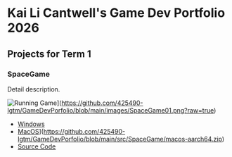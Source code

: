 # Kai Li Cantwell's Game Dev Portfolio 2026

## Projects for Term 1

### SpaceGame

Detail description. 

![Running Game]([)](https://github.com/425490-lgtm/GameDevPorfolio/blob/main/images/SpaceGame01.png?raw=true)

* [Windows](https://github.com/425490-lgtm/GameDevPorfolio/blob/main/src/SpaceGame/windows-amd64.zip)
* [MacOS]([)](https://github.com/425490-lgtm/GameDevPorfolio/blob/main/src/SpaceGame/macos-aarch64.zip)
* [Source Code]()
